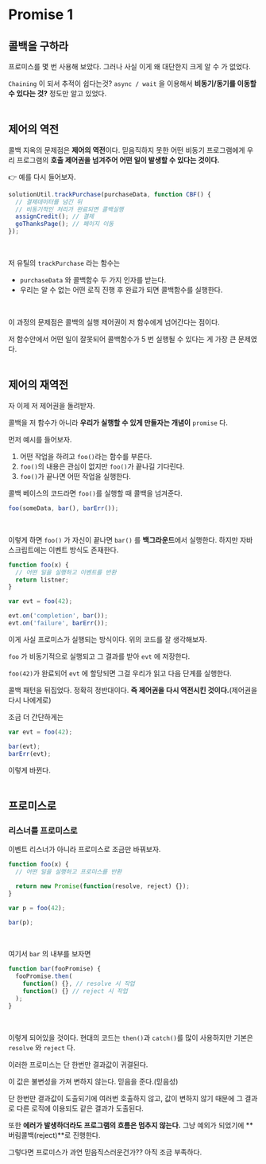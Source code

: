 # Promise 1

## 콜백을 구하라

프로미스를 몇 번 사용해 보았다. 그러나 사실 이게 왜 대단한지 크게 알 수 가 없었다.
</br>

`Chaining` 이 되서 추적이 쉽다는것? `async / wait` 을 이용해서 **비동기/동기를 이동할 수 있다는 것?** 정도만 알고 있었다.
</br>
</br>

## 제어의 역전

콜백 지옥의 문제점은 **제어의 역전**이다. 믿음직하지 못한 어떤 비동기 프로그램에게 우리 프로그램의 **호출 제어권을 넘겨주어 어떤 일이 발생할 수 있다는 것이다.**
</br>

:point_right: 예를 다시 들어보자.
</br>

```javascript
solutionUtil.trackPurchase(purchaseData, function CBF() {
  // 결제데이터를 넘긴 뒤
  // 비동기적인 처리가 완료되면 콜백실행
  assignCredit(); // 결제
  goThanksPage(); // 페이지 이동
});
```

</br>

저 유틸의 `trackPurchase` 라는 함수는
</br>

- `purchaseData` 와 콜백함수 두 가지 인자를 받는다.
- 우리는 알 수 없는 어떤 로직 진행 후 완료가 되면 콜백함수를 실행한다.

</br>

이 과정의 문제점은 콜백의 실행 제어권이 저 함수에게 넘어간다는 점이다.
</br>

저 함수안에서 어떤 일이 잘못되어 콜백함수가 5 번 실행될 수 있다는 게 가장 큰 문제였다.
</br>
</br>

## 제어의 재역전

자 이제 저 제어권을 돌려받자.
</br>

콜백을 저 함수가 아니라 **우리가 실행할 수 있게 만들자는 개념이** `promise` 다.
</br>

먼저 예시를 들어보자.
</br>

1. 어떤 작업을 하려고 `foo()`라는 함수를 부른다.
2. `foo()`의 내용은 관심이 없지만 `foo()`가 끝나길 기다린다.
3. `foo()`가 끝나면 어떤 작업을 실행한다.

콜백 베이스의 코드라면 `foo()`를 실행할 때 콜백을 넘겨준다.
</br>

```javascript
foo(someData, bar(), barErr());
```

</br>

이렇게 하면 `foo()` 가 자신이 끝나면 `bar()` 를 **백그라운드**에서 실행한다. 하지만 자바스크립트에는 이벤트 방식도 존재한다.
</br>

```javascript
function foo(x) {
  // 어떤 일을 실행하고 이벤트를 반환
  return listner;
}

var evt = foo(42);

evt.on('completion', bar());
evt.on('failure', barErr());
```

이게 사실 프로미스가 실행되는 방식이다.
위의 코드를 잘 생각해보자.
</br>

`foo` 가 비동기적으로 실행되고 그 결과를 받아 `evt` 에 저장한다.
</br>

`foo(42)`가 완료되어 `evt` 에 할당되면 그걸 우리가 읽고 다음 단계를 실행한다.
</br>

콜백 패턴을 뒤집었다. 정확히 정반대이다.
**즉 제어권을 다시 역전시킨 것이다.**(제어권을 다시 나에게로)
</br>

조금 더 간단하게는

```javascript
var evt = foo(42);

bar(evt);
barErr(evt);
```

이렇게 바뀐다.
</br>
</br>

## 프로미스로

### 리스너를 프로미스로

이벤트 리스너가 아니라 프로미스로 조금만 바꿔보자.
</br>

```javascript
function foo(x) {
  // 어떤 일을 실행하고 프로미스를 반환

  return new Promise(function(resolve, reject) {});
}

var p = foo(42);

bar(p);
```

</br>

여기서 `bar` 의 내부를 보자면
</br>

```javascript
function bar(fooPromise) {
  fooPromise.then(
    function() {}, // resolve 시 작업
    function() {} // reject 시 작업
  );
}
```

</br>

이렇게 되어있을 것이다. 현대의 코드는 `then()`과 `catch()`를 많이 사용하지만 기본은 `resolve` 와 `reject` 다.
</br>

이러한 프로미스는 단 한번만 결과값이 귀결된다.
</br>

이 값은 불변성을 가져 변하지 않는다. 믿음을 준다.(믿음성)
</br>

단 한번만 결과값이 도출되기에 여러번 호출하지 않고, 값이 변하지 않기 때문에 그 결과로 다른 로직에 이용되도 같은 결과가 도출된다.
</br>

또한 **에러가 발생하더라도 프로그램의 흐름은 멈추지 않는다.** 그냥 예외가 되었기에 **버림콜백(reject)**로 진행한다.

그렇다면 프로미스가 과연 믿음직스러운건가?? 아직 조금 부족하다.
